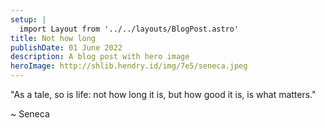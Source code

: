 ```yaml
---
setup: |
  import Layout from '../../layouts/BlogPost.astro'
title: Not how long
publishDate: 01 June 2022
description: A blog post with hero image
heroImage: http://shlib.hendry.id/img/7e5/seneca.jpeg
---
```


"As a tale, so is life: not how long it is, but how good it is, is what matters."

~ Seneca